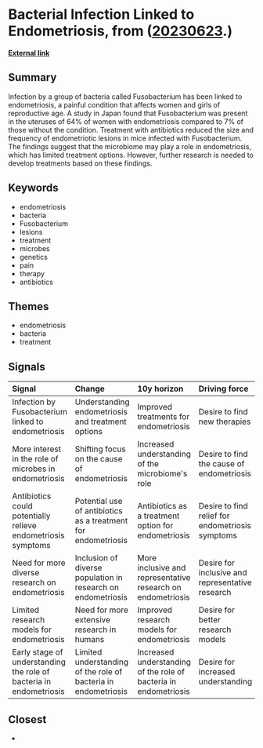 # __Bacterial Infection Linked to Endometriosis__, from ([20230623](https://kghosh.substack.com/p/20230623).)

__[External link](https://www.nature.com/articles/d41586-023-01956-4?utm_source=substack&utm_medium=email)__



## Summary

Infection by a group of bacteria called Fusobacterium has been linked to endometriosis, a painful condition that affects women and girls of reproductive age. A study in Japan found that Fusobacterium was present in the uteruses of 64% of women with endometriosis compared to 7% of those without the condition. Treatment with antibiotics reduced the size and frequency of endometriotic lesions in mice infected with Fusobacterium. The findings suggest that the microbiome may play a role in endometriosis, which has limited treatment options. However, further research is needed to develop treatments based on these findings.

## Keywords

* endometriosis
* bacteria
* Fusobacterium
* lesions
* treatment
* microbes
* genetics
* pain
* therapy
* antibiotics

## Themes

* endometriosis
* bacteria
* treatment

## Signals

| Signal                                                             | Change                                                         | 10y horizon                                                      | Driving force                                    |
|:-------------------------------------------------------------------|:---------------------------------------------------------------|:-----------------------------------------------------------------|:-------------------------------------------------|
| Infection by Fusobacterium linked to endometriosis                 | Understanding endometriosis and treatment options              | Improved treatments for endometriosis                            | Desire to find new therapies                     |
| More interest in the role of microbes in endometriosis             | Shifting focus on the cause of endometriosis                   | Increased understanding of the microbiome's role                 | Desire to find the cause of endometriosis        |
| Antibiotics could potentially relieve endometriosis symptoms       | Potential use of antibiotics as a treatment for endometriosis  | Antibiotics as a treatment option for endometriosis              | Desire to find relief for endometriosis symptoms |
| Need for more diverse research on endometriosis                    | Inclusion of diverse population in research on endometriosis   | More inclusive and representative research on endometriosis      | Desire for inclusive and representative research |
| Limited research models for endometriosis                          | Need for more extensive research in humans                     | Improved research models for endometriosis                       | Desire for better research models                |
| Early stage of understanding the role of bacteria in endometriosis | Limited understanding of the role of bacteria in endometriosis | Increased understanding of the role of bacteria in endometriosis | Desire for increased understanding               |

## Closest

* 